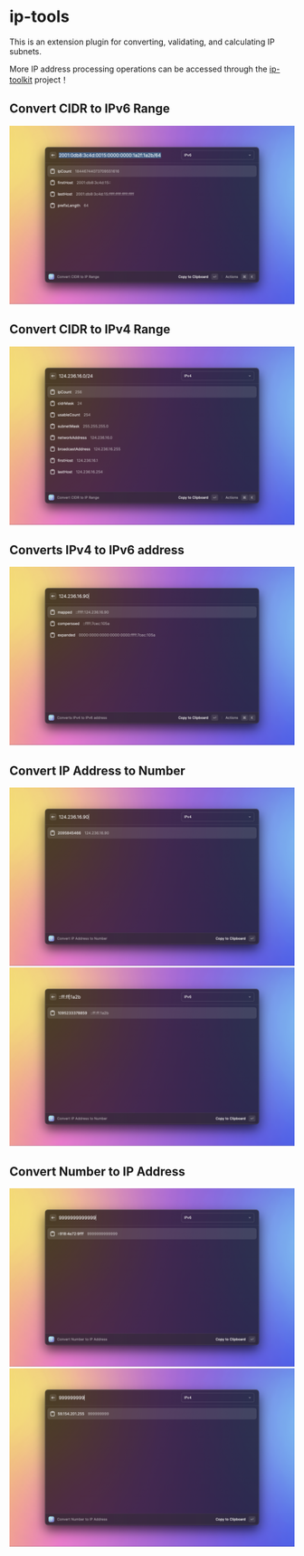 # ip-tools

This is an extension plugin for converting, validating, and calculating IP subnets.

More IP address processing operations can be accessed through the [ip-toolkit](https://github.com/meguoe/ip-toolkit) project！

## Convert CIDR to IPv6 Range

![preview](./metadata/ip-tools-1.png)

## Convert CIDR to IPv4 Range

![preview](./metadata/ip-tools-2.png)

## Converts IPv4 to IPv6 address

![preview](./metadata/ip-tools-3.png)

## Convert IP Address to Number

![preview](./metadata/ip-tools-4.png)
![preview](./metadata/ip-tools-5.png)

## Convert Number to IP Address

![preview](./metadata/ip-tools-6.png)
![preview](./metadata/ip-tools-7.png)
